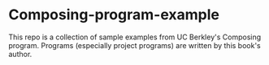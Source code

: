# Composing-program-example

This repo is a collection of sample examples from UC Berkley's Composing program. Programs (especially project programs) are written by this book's author. 
